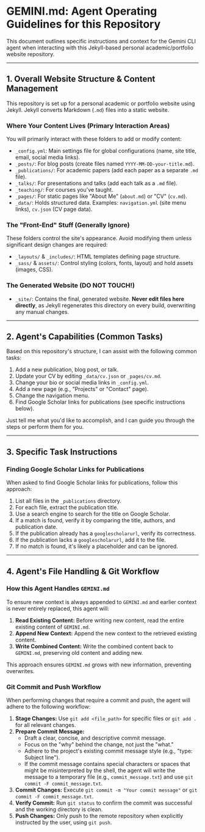 # GEMINI.md: Agent Operating Guidelines for this Repository

This document outlines specific instructions and context for the Gemini CLI agent when interacting with this Jekyll-based personal academic/portfolio website repository.

---

## 1. Overall Website Structure & Content Management

This repository is set up for a personal academic or portfolio website using Jekyll. Jekyll converts Markdown (`.md`) files into a static website.

### Where Your Content Lives (Primary Interaction Areas)

You will primarily interact with these folders to add or modify content:

*   `_config.yml`: Main settings file for global configurations (name, site title, email, social media links).
*   `_posts/`: For blog posts (create files named `YYYY-MM-DD-your-title.md`).
*   `_publications/`: For academic papers (add each paper as a separate `.md` file).
*   `_talks/`: For presentations and talks (add each talk as a `.md` file).
*   `_teaching/`: For courses you've taught.
*   `_pages/`: For static pages like "About Me" (`about.md`) or "CV" (`cv.md`).
*   `_data/`: Holds structured data. Examples: `navigation.yml` (site menu links), `cv.json` (CV page data).

### The "Front-End" Stuff (Generally Ignore)

These folders control the site's appearance. Avoid modifying them unless significant design changes are required:

*   `_layouts/` & `_includes/`: HTML templates defining page structure.
*   `_sass/` & `assets/`: Control styling (colors, fonts, layout) and hold assets (images, CSS).

### The Generated Website (DO NOT TOUCH!)

*   `_site/`: Contains the final, generated website. **Never edit files here directly**, as Jekyll regenerates this directory on every build, overwriting any manual changes.

---

## 2. Agent's Capabilities (Common Tasks)

Based on this repository's structure, I can assist with the following common tasks:

1.  Add a new publication, blog post, or talk.
2.  Update your CV by editing `_data/cv.json` or `_pages/cv.md`.
3.  Change your bio or social media links in `_config.yml`.
4.  Add a new page (e.g., "Projects" or "Contact" page).
5.  Change the navigation menu.
6.  Find Google Scholar links for publications (see specific instructions below).

Just tell me what you'd like to accomplish, and I can guide you through the steps or perform them for you.

---

## 3. Specific Task Instructions

### Finding Google Scholar Links for Publications

When asked to find Google Scholar links for publications, follow this approach:

1.  List all files in the `_publications` directory.
2.  For each file, extract the publication title.
3.  Use a search engine to search for the title on Google Scholar.
4.  If a match is found, verify it by comparing the title, authors, and publication date.
5.  If the publication already has a `googlescholarurl`, verify its correctness.
6.  If the publication lacks a `googlescholarurl`, add it to the file.
7.  If no match is found, it's likely a placeholder and can be ignored.

---

## 4. Agent's File Handling & Git Workflow

### How this Agent Handles `GEMINI.md`

To ensure new context is always appended to `GEMINI.md` and earlier context is never entirely replaced, this agent will:

1.  **Read Existing Content:** Before writing new content, read the entire existing content of `GEMINI.md`.
2.  **Append New Context:** Append the new context to the retrieved existing content.
3.  **Write Combined Content:** Write the combined content back to `GEMINI.md`, preserving old content and adding new.

This approach ensures `GEMINI.md` grows with new information, preventing overwrites.

### Git Commit and Push Workflow

When performing changes that require a commit and push, the agent will adhere to the following workflow:

1.  **Stage Changes:** Use `git add <file_path>` for specific files or `git add .` for all relevant changes.
2.  **Prepare Commit Message:**
    *   Draft a clear, concise, and descriptive commit message.
    *   Focus on the "why" behind the change, not just the "what."
    *   Adhere to the project's existing commit message style (e.g., "type: Subject line").
    *   If the commit message contains special characters or spaces that might be misinterpreted by the shell, the agent will write the message to a temporary file (e.g., `commit_message.txt`) and use `git commit -F commit_message.txt`.
3.  **Commit Changes:** Execute `git commit -m "Your commit message"` or `git commit -F commit_message.txt`.
4.  **Verify Commit:** Run `git status` to confirm the commit was successful and the working directory is clean.
5.  **Push Changes:** Only push to the remote repository when explicitly instructed by the user, using `git push`.